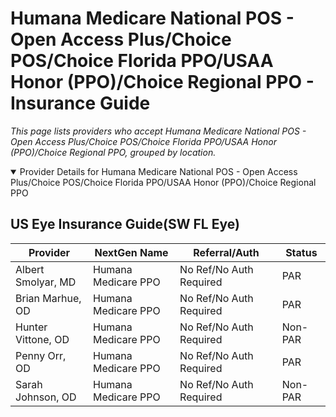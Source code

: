 # Humana Medicare National POS - Open Access Plus/Choice POS/Choice Florida PPO/USAA Honor (PPO)/Choice Regional PPO - Insurance Guide

*This page lists providers who accept Humana Medicare National POS - Open Access Plus/Choice POS/Choice Florida PPO/USAA Honor (PPO)/Choice Regional PPO, grouped by location.*

<details open><summary>Provider Details for Humana Medicare National POS - Open Access Plus/Choice POS/Choice Florida PPO/USAA Honor (PPO)/Choice Regional PPO</summary>

## US Eye Insurance Guide(SW FL Eye)

| Provider | NextGen Name | Referral/Auth | Status |
|----------|-------------|--------------|--------|
| Albert Smolyar, MD | Humana Medicare PPO | No Ref/No Auth Required | PAR |
| Brian Marhue, OD | Humana Medicare PPO | No Ref/No Auth Required | PAR |
| Hunter Vittone, OD | Humana Medicare PPO | No Ref/No Auth Required | Non-PAR |
| Penny Orr, OD | Humana Medicare PPO | No Ref/No Auth Required | PAR |
| Sarah Johnson, OD | Humana Medicare PPO | No Ref/No Auth Required | Non-PAR |

</details>

